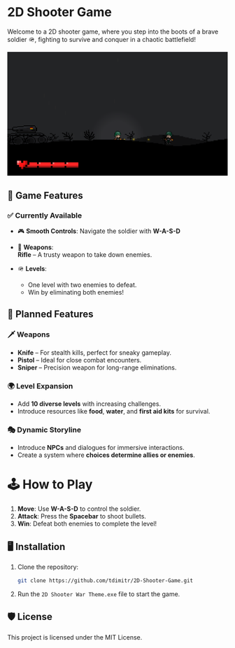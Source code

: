 # 2D Shooter Game

Welcome to a 2D shooter game, where you step into the boots of a brave soldier 🪖, fighting to survive and conquer in a chaotic battlefield! 

![2D Shooter Game](Screenshot.png)


## 🚀 Game Features

### ✅ Currently Available
- 🎮 **Smooth Controls**: Navigate the soldier with **W-A-S-D**   
- 🔫 **Weapons**:  
  **Rifle** – A trusty weapon to take down enemies.  

- 🪖 **Levels**:  
  -  One level with two enemies to defeat.  
  -  Win by eliminating both enemies!



## 🔧 Planned Features

### 🗡 **Weapons**
-  **Knife** – For stealth kills, perfect for sneaky gameplay.  
-  **Pistol** – Ideal for close combat encounters.  
-  **Sniper** – Precision weapon for long-range eliminations.  

### 🌍 **Level Expansion**
-  Add **10 diverse levels** with increasing challenges.  
-  Introduce resources like **food**, **water**, and **first aid kits** for survival.  

### 🎭 **Dynamic Storyline**
-  Introduce **NPCs** and dialogues for immersive interactions.  
-  Create a system where **choices determine allies or enemies**.  




# 🕹️ How to Play
1. **Move**: Use **W-A-S-D** to control the soldier.  
2. **Attack**: Press the **Spacebar** to shoot bullets.
3. **Win**: Defeat both enemies to complete the level!




## 🖥️ Installation

1. Clone the repository:  
   ```bash
   git clone https://github.com/tdimitr/2D-Shooter-Game.git
2. Run the `2D Shooter War Theme.exe` file to start the game.



## 🛡️ License
This project is licensed under the MIT License. 
